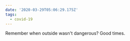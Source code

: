 ```yaml
---
date: '2020-03-29T05:06:29.175Z'
tags:
  - covid-19
---
```


Remember when outside wasn't dangerous? Good times.
